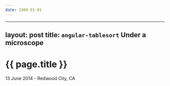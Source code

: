 ```yaml
---
date: 1900-01-01
---
```



---
layout: post
title: `angular-tablesort` Under a microscope
---

{{ page.title }}
================

<p class="meta">13 June 2014 - Redwood City, CA</p>
